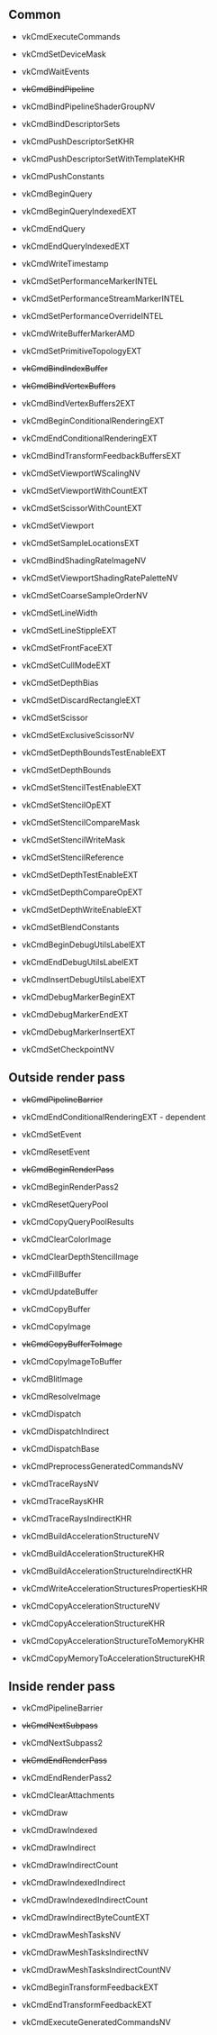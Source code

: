 ## Common

* vkCmdExecuteCommands
* vkCmdSetDeviceMask
* vkCmdWaitEvents

* ~~vkCmdBindPipeline~~
* vkCmdBindPipelineShaderGroupNV
* vkCmdBindDescriptorSets
* vkCmdPushDescriptorSetKHR
* vkCmdPushDescriptorSetWithTemplateKHR
* vkCmdPushConstants

* vkCmdBeginQuery
* vkCmdBeginQueryIndexedEXT
* vkCmdEndQuery
* vkCmdEndQueryIndexedEXT

* vkCmdWriteTimestamp
* vkCmdSetPerformanceMarkerINTEL
* vkCmdSetPerformanceStreamMarkerINTEL
* vkCmdSetPerformanceOverrideINTEL
* vkCmdWriteBufferMarkerAMD

* vkCmdSetPrimitiveTopologyEXT

* ~~vkCmdBindIndexBuffer~~
* ~~vkCmdBindVertexBuffers~~
* vkCmdBindVertexBuffers2EXT

* vkCmdBeginConditionalRenderingEXT
* vkCmdEndConditionalRenderingEXT

* vkCmdBindTransformFeedbackBuffersEXT

* vkCmdSetViewportWScalingNV
* vkCmdSetViewportWithCountEXT
* vkCmdSetScissorWithCountEXT
* vkCmdSetViewport

* vkCmdSetSampleLocationsEXT
* vkCmdBindShadingRateImageNV
* vkCmdSetViewportShadingRatePaletteNV
* vkCmdSetCoarseSampleOrderNV

* vkCmdSetLineWidth
* vkCmdSetLineStippleEXT
* vkCmdSetFrontFaceEXT
* vkCmdSetCullModeEXT
* vkCmdSetDepthBias
* vkCmdSetDiscardRectangleEXT
* vkCmdSetScissor
* vkCmdSetExclusiveScissorNV
* vkCmdSetDepthBoundsTestEnableEXT
* vkCmdSetDepthBounds
* vkCmdSetStencilTestEnableEXT
* vkCmdSetStencilOpEXT
* vkCmdSetStencilCompareMask
* vkCmdSetStencilWriteMask
* vkCmdSetStencilReference
* vkCmdSetDepthTestEnableEXT
* vkCmdSetDepthCompareOpEXT
* vkCmdSetDepthWriteEnableEXT
* vkCmdSetBlendConstants
* vkCmdBeginDebugUtilsLabelEXT
* vkCmdEndDebugUtilsLabelEXT
* vkCmdInsertDebugUtilsLabelEXT
* vkCmdDebugMarkerBeginEXT
* vkCmdDebugMarkerEndEXT
* vkCmdDebugMarkerInsertEXT
* vkCmdSetCheckpointNV

## Outside render pass

* ~~vkCmdPipelineBarrier~~
* vkCmdEndConditionalRenderingEXT - dependent

* vkCmdSetEvent
* vkCmdResetEvent
​
* ~~vkCmdBeginRenderPass~~
* vkCmdBeginRenderPass2​

* vkCmdResetQueryPool
* vkCmdCopyQueryPoolResults

* vkCmdClearColorImage
* vkCmdClearDepthStencilImage
* vkCmdFillBuffer
* vkCmdUpdateBuffer

* vkCmdCopyBuffer
* vkCmdCopyImage
* ~~vkCmdCopyBufferToImage~~
* vkCmdCopyImageToBuffer
* vkCmdBlitImage
* vkCmdResolveImage

* vkCmdDispatch
* vkCmdDispatchIndirect
* vkCmdDispatchBase
* vkCmdPreprocessGeneratedCommandsNV

* vkCmdTraceRaysNV
* vkCmdTraceRaysKHR
* vkCmdTraceRaysIndirectKHR
* vkCmdBuildAccelerationStructureNV
* vkCmdBuildAccelerationStructureKHR
* vkCmdBuildAccelerationStructureIndirectKHR
* vkCmdWriteAccelerationStructuresPropertiesKHR
* vkCmdCopyAccelerationStructureNV
* vkCmdCopyAccelerationStructureKHR
* vkCmdCopyAccelerationStructureToMemoryKHR
* vkCmdCopyMemoryToAccelerationStructureKHR

## Inside render pass

* vkCmdPipelineBarrier

* ~~vkCmdNextSubpass~~
* vkCmdNextSubpass2
* ~~vkCmdEndRenderPass~~
* vkCmdEndRenderPass2

* vkCmdClearAttachments

* vkCmdDraw
* vkCmdDrawIndexed

* vkCmdDrawIndirect
* vkCmdDrawIndirectCount
* vkCmdDrawIndexedIndirect
* vkCmdDrawIndexedIndirectCount
* vkCmdDrawIndirectByteCountEXT

* vkCmdDrawMeshTasksNV
* vkCmdDrawMeshTasksIndirectNV
* vkCmdDrawMeshTasksIndirectCountNV

* vkCmdBeginTransformFeedbackEXT
* vkCmdEndTransformFeedbackEXT
* vkCmdExecuteGeneratedCommandsNV

